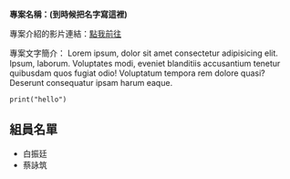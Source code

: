 **專案名稱：(到時候把名字寫這裡)**

專案介紹的影片連結：[點我前往](https://ljsh.hcc.edu.tw/)

專案文字簡介：
Lorem ipsum, dolor sit amet consectetur adipisicing elit. Ipsum, laborum. Voluptates modi, eveniet blanditiis accusantium tenetur quibusdam quos fugiat odio! Voluptatum tempora rem dolore quasi? Deserunt consequatur ipsam harum eaque.
```
print("hello")
```

## 組員名單

- 白振廷
- 蔡詠筑
